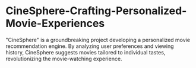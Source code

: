 # CineSphere-Crafting-Personalized-Movie-Experiences
"CineSphere" is a groundbreaking project developing a personalized movie recommendation engine. By analyzing user preferences and viewing history, CineSphere suggests movies tailored to individual tastes, revolutionizing the movie-watching experience.
